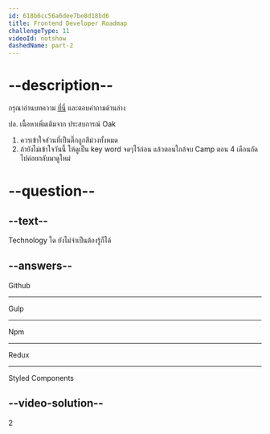 ```yaml
---
id: 618b6cc56a6dee7be8d18bd6
title: Frontend Developer Roadmap
challengeType: 11
videoId: notshow
dashedName: part-2
---
```


# --description--

กรุณาอ่านบทความ [ที่นี่](https://roadmap.sh/frontend) และตอบคำถามด้านล่าง

ปล. เนื้อหาเพิ่มเติมจาก ประสบการณ์ Oak

1) ควรเข้าใจส่วนที่เป็นติ๊กถูกสีม่วงทั้งหมด
1) ถ้ายังไม่เข้าใจวันนี้ ให้ดูเป็น key word จดๆไว้ก่อน แล้วตอนใกล้จบ Camp ตอน 4 เดือนถัดไปค่อยกลับมาดูใหม่

# --question--

## --text--

Technology ใด ยังไม่จำเป็นต้องรู้ก็ได้

## --answers--

Github

---

Gulp

---

Npm

---

Redux

---

Styled Components

## --video-solution--

2
